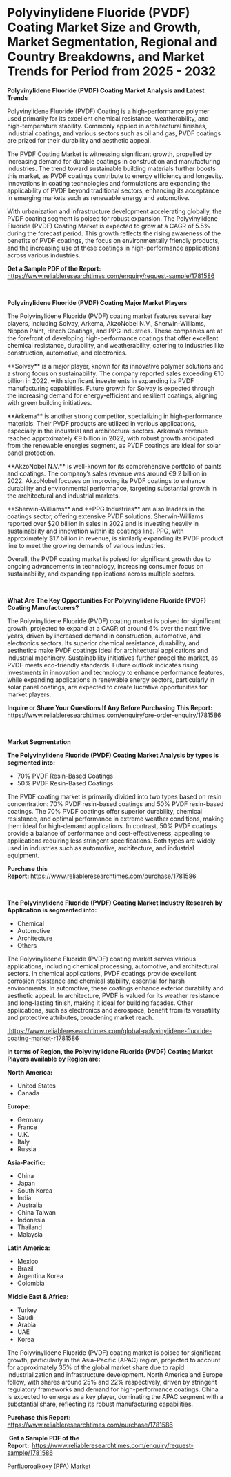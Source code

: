 <p><h1>Polyvinylidene Fluoride (PVDF) Coating Market Size and Growth, Market Segmentation, Regional and Country Breakdowns, and Market Trends for Period from 2025 -  2032</h1></p><p><strong>Polyvinylidene Fluoride (PVDF) Coating Market Analysis and Latest Trends</strong></p>
<p><p>Polyvinylidene Fluoride (PVDF) Coating is a high-performance polymer used primarily for its excellent chemical resistance, weatherability, and high-temperature stability. Commonly applied in architectural finishes, industrial coatings, and various sectors such as oil and gas, PVDF coatings are prized for their durability and aesthetic appeal. </p><p>The PVDF Coating Market is witnessing significant growth, propelled by increasing demand for durable coatings in construction and manufacturing industries. The trend toward sustainable building materials further boosts this market, as PVDF coatings contribute to energy efficiency and longevity. Innovations in coating technologies and formulations are expanding the applicability of PVDF beyond traditional sectors, enhancing its acceptance in emerging markets such as renewable energy and automotive.</p><p>With urbanization and infrastructure development accelerating globally, the PVDF coating segment is poised for robust expansion. The Polyvinylidene Fluoride (PVDF) Coating Market is expected to grow at a CAGR of 5.5% during the forecast period. This growth reflects the rising awareness of the benefits of PVDF coatings, the focus on environmentally friendly products, and the increasing use of these coatings in high-performance applications across various industries.</p></p>
<p><strong>Get a Sample PDF of the Report:&nbsp;</strong> <a href="https://www.reliableresearchtimes.com/enquiry/request-sample/1781586?utm_campaign=2040&utm_medium=2&utm_source=Github&utm_content=ia&utm_term=02022025&utm_id=polyvinylidene-fluoride-pvdf-coating">https://www.reliableresearchtimes.com/enquiry/request-sample/1781586</a></p>
<p>&nbsp;</p>
<p><strong>Polyvinylidene Fluoride (PVDF) Coating Major Market Players</strong></p>
<p><p>The Polyvinylidene Fluoride (PVDF) coating market features several key players, including Solvay, Arkema, AkzoNobel N.V., Sherwin-Williams, Nippon Paint, Hitech Coatings, and PPG Industries. These companies are at the forefront of developing high-performance coatings that offer excellent chemical resistance, durability, and weatherability, catering to industries like construction, automotive, and electronics.</p><p>**Solvay** is a major player, known for its innovative polymer solutions and a strong focus on sustainability. The company reported sales exceeding €10 billion in 2022, with significant investments in expanding its PVDF manufacturing capabilities. Future growth for Solvay is expected through the increasing demand for energy-efficient and resilient coatings, aligning with green building initiatives.</p><p>**Arkema** is another strong competitor, specializing in high-performance materials. Their PVDF products are utilized in various applications, especially in the industrial and architectural sectors. Arkema’s revenue reached approximately €9 billion in 2022, with robust growth anticipated from the renewable energies segment, as PVDF coatings are ideal for solar panel protection.</p><p>**AkzoNobel N.V.** is well-known for its comprehensive portfolio of paints and coatings. The company’s sales revenue was around €9.2 billion in 2022. AkzoNobel focuses on improving its PVDF coatings to enhance durability and environmental performance, targeting substantial growth in the architectural and industrial markets.</p><p>**Sherwin-Williams** and **PPG Industries** are also leaders in the coatings sector, offering extensive PVDF solutions. Sherwin-Williams reported over $20 billion in sales in 2022 and is investing heavily in sustainability and innovation within its coatings line. PPG, with approximately $17 billion in revenue, is similarly expanding its PVDF product line to meet the growing demands of various industries.</p><p>Overall, the PVDF coating market is poised for significant growth due to ongoing advancements in technology, increasing consumer focus on sustainability, and expanding applications across multiple sectors.</p></p>
<p>&nbsp;</p>
<p><strong>What Are The Key Opportunities For Polyvinylidene Fluoride (PVDF) Coating Manufacturers?</strong></p>
<p><p>The Polyvinylidene Fluoride (PVDF) coating market is poised for significant growth, projected to expand at a CAGR of around 6% over the next five years, driven by increased demand in construction, automotive, and electronics sectors. Its superior chemical resistance, durability, and aesthetics make PVDF coatings ideal for architectural applications and industrial machinery. Sustainability initiatives further propel the market, as PVDF meets eco-friendly standards. Future outlook indicates rising investments in innovation and technology to enhance performance features, while expanding applications in renewable energy sectors, particularly in solar panel coatings, are expected to create lucrative opportunities for market players.</p></p>
<p><strong>Inquire or Share Your Questions If Any Before Purchasing This Report:</strong> <a href="https://www.reliableresearchtimes.com/enquiry/pre-order-enquiry/1781586?utm_campaign=2040&utm_medium=2&utm_source=Github&utm_content=ia&utm_term=02022025&utm_id=polyvinylidene-fluoride-pvdf-coating">https://www.reliableresearchtimes.com/enquiry/pre-order-enquiry/1781586</a></p>
<p>&nbsp;</p>
<p><strong>Market Segmentation</strong></p>
<p><strong>The Polyvinylidene Fluoride (PVDF) Coating Market Analysis by types is segmented into:</strong></p>
<p><ul><li>70% PVDF Resin-Based Coatings</li><li>50% PVDF Resin-Based Coatings</li></ul></p>
<p><p>The PVDF coating market is primarily divided into two types based on resin concentration: 70% PVDF resin-based coatings and 50% PVDF resin-based coatings. The 70% PVDF coatings offer superior durability, chemical resistance, and optimal performance in extreme weather conditions, making them ideal for high-demand applications. In contrast, 50% PVDF coatings provide a balance of performance and cost-effectiveness, appealing to applications requiring less stringent specifications. Both types are widely used in industries such as automotive, architecture, and industrial equipment.</p></p>
<p><strong>Purchase this Report:&nbsp;</strong><a href="https://www.reliableresearchtimes.com/purchase/1781586?utm_campaign=2040&utm_medium=2&utm_source=Github&utm_content=ia&utm_term=02022025&utm_id=polyvinylidene-fluoride-pvdf-coating">https://www.reliableresearchtimes.com/purchase/1781586</a></p>
<p>&nbsp;</p>
<p><strong>The Polyvinylidene Fluoride (PVDF) Coating Market Industry Research by Application is segmented into:</strong></p>
<p><ul><li>Chemical</li><li>Automotive</li><li>Architecture</li><li>Others</li></ul></p>
<p><p>The Polyvinylidene Fluoride (PVDF) coating market serves various applications, including chemical processing, automotive, and architectural sectors. In chemical applications, PVDF coatings provide excellent corrosion resistance and chemical stability, essential for harsh environments. In automotive, these coatings enhance exterior durability and aesthetic appeal. In architecture, PVDF is valued for its weather resistance and long-lasting finish, making it ideal for building facades. Other applications, such as electronics and aerospace, benefit from its versatility and protective attributes, broadening market reach.</p></p>
<p><a href="https://www.reliableresearchtimes.com/global-polyvinylidene-fluoride-coating-market-r1781586?utm_campaign=2040&utm_medium=2&utm_source=Github&utm_content=ia&utm_term=02022025&utm_id=polyvinylidene-fluoride-pvdf-coating">&nbsp;https://www.reliableresearchtimes.com/global-polyvinylidene-fluoride-coating-market-r1781586</a></p>
<p><strong>In terms of Region, the Polyvinylidene Fluoride (PVDF) Coating Market Players available by Region are:</strong></p>
<p>
    <p> <strong> North America: </strong>
        <ul>
            <li>United States</li>
            <li>Canada</li>
        </ul>
        </p> 
    <p> <strong> Europe: </strong>
        <ul>
            <li>Germany</li>
            <li>France</li>
            <li>U.K.</li>
            <li>Italy</li>
            <li>Russia</li>
        </ul>
        </p> 
    <p> <strong> Asia-Pacific: </strong>
        <ul>
            <li>China</li>
            <li>Japan</li>
            <li>South Korea</li>
            <li>India</li>
            <li>Australia</li>
            <li>China Taiwan</li>
            <li>Indonesia</li>
            <li>Thailand</li>
            <li>Malaysia</li>
        </ul>
        </p> 
    <p> <strong> Latin America: </strong>
        <ul>
            <li>Mexico</li>
            <li>Brazil</li>
            <li>Argentina Korea</li>
            <li>Colombia</li>
        </ul>
        </p> 
    <p> <strong> Middle East & Africa: </strong>
        <ul>
            <li>Turkey</li>
            <li>Saudi</li>
            <li>Arabia</li>
            <li>UAE</li>
            <li>Korea</li>
        </ul>
    </p>
    </p>
<p><p>The Polyvinylidene Fluoride (PVDF) coating market is poised for significant growth, particularly in the Asia-Pacific (APAC) region, projected to account for approximately 35% of the global market share due to rapid industrialization and infrastructure development. North America and Europe follow, with shares around 25% and 22% respectively, driven by stringent regulatory frameworks and demand for high-performance coatings. China is expected to emerge as a key player, dominating the APAC segment with a substantial share, reflecting its robust manufacturing capabilities.</p></p>
<p><strong>Purchase this Report: </strong><a href="https://www.reliableresearchtimes.com/purchase/1781586?utm_campaign=2040&utm_medium=2&utm_source=Github&utm_content=ia&utm_term=02022025&utm_id=polyvinylidene-fluoride-pvdf-coating">https://www.reliableresearchtimes.com/purchase/1781586</a></p>
<p>&nbsp;<strong>Get a Sample PDF of the Report:&nbsp;&nbsp;</strong><a href="https://www.reliableresearchtimes.com/enquiry/request-sample/1781586?utm_campaign=2040&utm_medium=2&utm_source=Github&utm_content=ia&utm_term=02022025&utm_id=polyvinylidene-fluoride-pvdf-coating">https://www.reliableresearchtimes.com/enquiry/request-sample/1781586</a></p>
<p><strong></strong></p>
<p><p><a href="https://github.com/MonroeBullock54/Market-Research-Report-List-1/blob/main/perfluoroalkoxy-pfa-market.md?utm_campaign=2040&utm_medium=2&utm_source=Github&utm_content=ia&utm_term=02022025&utm_id=polyvinylidene-fluoride-pvdf-coating">Perfluoroalkoxy (PFA) Market</a></p></p>